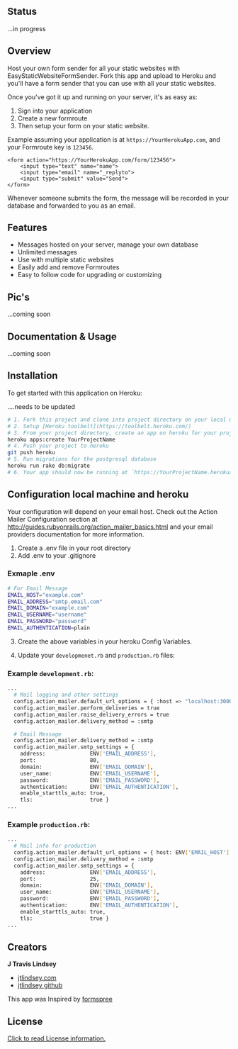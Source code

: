 ## Status

...in progress

## Overview

Host your own form sender for all your static websites with EasyStaticWebsiteFormSender. Fork this app and upload to Heroku and you'll have a form sender that you can use with all your static websites. 

Once you've got it up and running on your server, it's as easy as:

1. Sign into your application
2. Create a new formroute
3. Then setup your form on your static website.  

Example assuming your application is at `https://YourHerokuApp.com`, and your Formroute key is `123456`.

    <form action="https://YourHerokuApp.com/form/123456">
        <input type="text" name="name">
        <input type="email" name="_replyto">
        <input type="submit" value="Send">
    </form>

Whenever someone submits the form, the message will be recorded in your database and forwarded to you as an email.

## Features

* Messages hosted on your server, manage your own database
* Unlimited messages
* Use with multiple static websites
* Easily add and remove Formroutes
* Easy to follow code for upgrading or customizing

## Pic's

...coming soon

## Documentation & Usage

...coming soon

## Installation

To get started with this application on Heroku:

....needs to be updated

```bash
# 1. Fork this project and clone into project directory on your local machine
# 2. Setup [Heroku toolbelt](https://toolbelt.heroku.com/)
# 3. From your project directory, create an app on heroku for your project
heroku apps:create YourProjectName
# 4. Push your project to heroku
git push heroku
# 5. Run migrations for the postgresql database
heroku run rake db:migrate
# 6. Your app should now be running at `https://YourProjectName.herokuapp.com/`
```

## Configuration local machine and heroku

Your configuration will depend on your email host. Check out the Action Mailer Configuration section at http://guides.rubyonrails.org/action_mailer_basics.html and your email providers documentation for more information.

1. Create a .env file in your root directory
2. Add .env to your .gitignore

### Exmaple .env

```bash
# For Email Message
EMAIL_HOST="example.com"
EMAIL_ADDRESS="smtp.email.com"
EMAIL_DOMAIN="example.com"
EMAIL_USERNAME="username"
EMAIL_PASSWORD="password"
EMAIL_AUTHENTICATION=plain
```

3. Create the above variables in your heroku Config Variables.

4. Update your `developmenet.rb` and `production.rb` files:

### Example `development.rb`:

```bash
...
  # Mail logging and other settings
  config.action_mailer.default_url_options = { :host => "localhost:3000" }
  config.action_mailer.perform_deliveries = true
  config.action_mailer.raise_delivery_errors = true
  config.action_mailer.delivery_method = :smtp

  # Email Message
  config.action_mailer.delivery_method = :smtp
  config.action_mailer.smtp_settings = {
    address:              ENV['EMAIL_ADDRESS'],
    port:                 80,
    domain:               ENV['EMAIL_DOMAIN'],
    user_name:            ENV['EMAIL_USERNAME'],
    password:             ENV['EMAIL_PASSWORD'],
    authentication:       ENV['EMAIL_AUTHENTICATION'],
    enable_starttls_auto: true,
    tls:                  true }
...
```

### Example `production.rb`:

```bash
...
  # Mail info for production
  config.action_mailer.default_url_options = { host: ENV['EMAIL_HOST'] }
  config.action_mailer.delivery_method = :smtp
  config.action_mailer.smtp_settings = {
    address:              ENV['EMAIL_ADDRESS'],
    port:                 25,
    domain:               ENV['EMAIL_DOMAIN'],
    user_name:            ENV['EMAIL_USERNAME'],
    password:             ENV['EMAIL_PASSWORD'],
    authentication:       ENV['EMAIL_AUTHENTICATION'],
    enable_starttls_auto: true,
    tls:                  true }
...
```

## Creators

**J Travis Lindsey**

* <a href="http://jtlindsey.com/" target="_blank">jtlindsey.com</a>
* <a href="https://github.com/jtlindsey" target="_blank">jtlindsey github</a>

This app was Inspired by <a href="https://github.com/formspree/formspree" target="_blank">formspree</a>

## License

[Click to read License information.](https://github.com/jtlindsey/EasyStaticWebsiteFormSender/blob/master/LICENSE "License")
